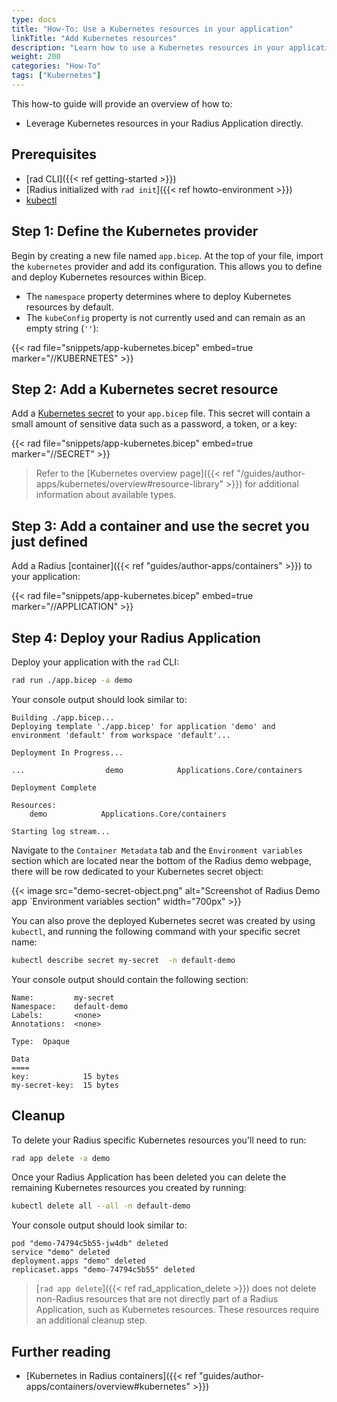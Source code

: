 ```yaml
---
type: docs
title: "How-To: Use a Kubernetes resources in your application"
linkTitle: "Add Kubernetes resources"
description: "Learn how to use a Kubernetes resources in your application"
weight: 200
categories: "How-To"
tags: ["Kubernetes"]
---
```


This how-to guide will provide an overview of how to:

- Leverage Kubernetes resources in your Radius Application directly.

## Prerequisites

- [rad CLI]({{< ref getting-started >}})
- [Radius initialized with `rad init`]({{< ref howto-environment >}})
- [kubectl](https://kubernetes.io/docs/tasks/tools/install-kubectl/)

## Step 1: Define the Kubernetes provider

Begin by creating a new file named `app.bicep`. At the top of your file, import the `kubernetes` provider and add its configuration. This allows you to define and deploy Kubernetes resources within Bicep.
- The `namespace` property determines where to deploy Kubernetes resources by default.
- The `kubeConfig` property is not currently used and can remain as an empty string (`''`):

{{< rad file="snippets/app-kubernetes.bicep" embed=true marker="//KUBERNETES" >}}

## Step 2:  Add a Kubernetes secret resource

Add a [Kubernetes secret](https://kubernetes.io/docs/concepts/configuration/secret/) to your `app.bicep` file. This secret will contain a small amount of sensitive data such as a password, a token, or a key:

{{< rad file="snippets/app-kubernetes.bicep" embed=true marker="//SECRET" >}}

> Refer to the [Kubernetes overview page]({{< ref "/guides/author-apps/kubernetes/overview#resource-library" >}}) for additional information about available types.

## Step 3: Add a container and use the secret you just defined

Add a  Radius [container]({{< ref "guides/author-apps/containers" >}}) to your application:

{{< rad file="snippets/app-kubernetes.bicep" embed=true marker="//APPLICATION" >}}

## Step 4: Deploy your Radius Application

Deploy your application with the `rad` CLI:

```bash
rad run ./app.bicep -a demo
```

Your console output should look similar to:

```
Building ./app.bicep...
Deploying template './app.bicep' for application 'demo' and environment 'default' from workspace 'default'...

Deployment In Progress... 

...                  demo            Applications.Core/containers

Deployment Complete

Resources:
    demo            Applications.Core/containers

Starting log stream...
```

Navigate to the `Container Metadata` tab and the `Environment variables` section which are located near the bottom of the Radius demo webpage, there will be row dedicated to your Kubernetes secret object:

{{< image src="demo-secret-object.png" alt="Screenshot of Radius Demo app `Environment variables section" width="700px" >}}

You can also prove the deployed Kubernetes secret was created by using `kubectl`, and running the following command with your specific secret name:

```bash
kubectl describe secret my-secret  -n default-demo
```

Your console output should contain the following section:

```
Name:         my-secret
Namespace:    default-demo
Labels:       <none>
Annotations:  <none>

Type:  Opaque

Data
====
key:            15 bytes
my-secret-key:  15 bytes
```

## Cleanup

To delete your Radius specific Kubernetes resources you'll need to run:

```bash
rad app delete -a demo
```

Once your Radius Application has been deleted you can delete the remaining Kubernetes resources you created by running:

```bash
kubectl delete all --all -n default-demo
```

Your console output should look similar to:

```
pod "demo-74794c5b55-jw4db" deleted
service "demo" deleted
deployment.apps "demo" deleted
replicaset.apps "demo-74794c5b55" deleted
```

> [`rad app delete`]({{< ref rad_application_delete >}}) does not delete non-Radius resources that are not directly part of a Radius Application, such as Kubernetes resources. These resources require an additional cleanup step.

## Further reading

- [Kubernetes in Radius containers]({{< ref "guides/author-apps/containers/overview#kubernetes" >}})
